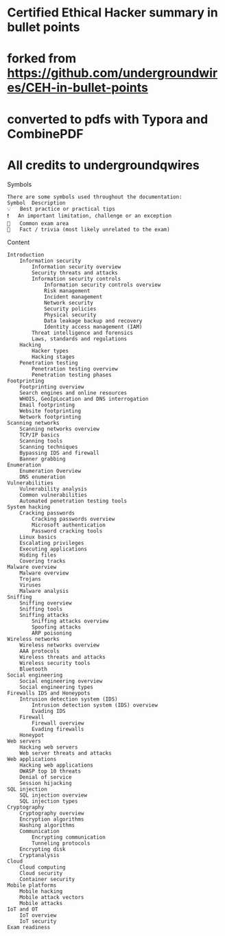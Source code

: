 # Certified Ethical Hacker summary in bullet points
# forked from https://github.com/undergroundwires/CEH-in-bullet-points
# converted to pdfs with Typora and CombinePDF
# All credits to undergroundqwires

Symbols

    There are some symbols used throughout the documentation:
    Symbol 	Description
    💡 	Best practice or practical tips
    ❗ 	An important limitation, challenge or an exception
    📝 	Common exam area
    🤗 	Fact / trivia (most likely unrelated to the exam)

Content

    Introduction
        Information security
            Information security overview
            Security threats and attacks
            Information security controls
                Information security controls overview
                Risk management
                Incident management
                Network security
                Security policies
                Physical security
                Data leakage backup and recovery
                Identity access management (IAM)
            Threat intelligence and forensics
            Laws, standards and regulations
        Hacking
            Hacker types
            Hacking stages
        Penetration testing
            Penetration testing overview
            Penetration testing phases
    Footprinting
        Footprinting overview
        Search engines and online resources
        WHOIS, GeoIpLocation and DNS interrogation
        Email footprinting
        Website footprinting
        Network footprinting
    Scanning networks
        Scanning networks overview
        TCP/IP basics
        Scanning tools
        Scanning techniques
        Bypassing IDS and firewall
        Banner grabbing
    Enumeration
        Enumeration Overview
        DNS enumeration
    Vulnerabilities
        Vulnerability analysis
        Common vulnerabilities
        Automated penetration testing tools
    System hacking
        Cracking passwords
            Cracking passwords overview
            Microsoft authentication
            Password cracking tools
        Linux basics
        Escalating privileges
        Executing applications
        Hiding files
        Covering tracks
    Malware overview
        Malware overview
        Trojans
        Viruses
        Malware analysis
    Sniffing
        Sniffing overview
        Sniffing tools
        Sniffing attacks
            Sniffing attacks overview
            Spoofing attacks
            ARP poisoning
    Wireless networks
        Wireless networks overview
        AAA protocols
        Wireless threats and attacks
        Wireless security tools
        Bluetooth
    Social engineering
        Social engineering overview
        Social engineering types
    Firewalls IDS and Honeypots
        Intrusion detection system (IDS)
            Intrusion detection system (IDS) overview
            Evading IDS
        Firewall
            Firewall overview
            Evading firewalls
        Honeypot
    Web servers
        Hacking web servers
        Web server threats and attacks
    Web applications
        Hacking web applications
        OWASP top 10 threats
        Denial of service
        Session hijacking
    SQL injection
        SQL injection overview
        SQL injection types
    Cryptography
        Cryptography overview
        Encryption algorithms
        Hashing algorithms
        Communication
            Encrypting communication
            Tunneling protocols
        Encrypting disk
        Cryptanalysis
    Cloud
        Cloud computing
        Cloud security
        Container security
    Mobile platforms
        Mobile hacking
        Mobile attack vectors
        Mobile attacks
    IoT and OT
        IoT overview
        IoT security
    Exam readiness
